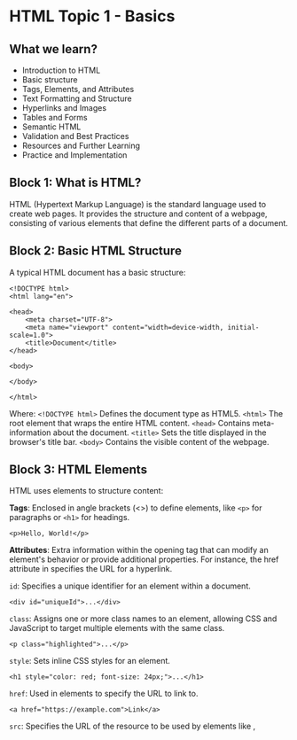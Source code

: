 # HTML Topic 1 - Basics

## What we learn? 

- Introduction to HTML
- Basic structure
- Tags, Elements, and Attributes
- Text Formatting and Structure
- Hyperlinks and Images
- Tables and Forms
- Semantic HTML
- Validation and Best Practices
- Resources and Further Learning
- Practice and Implementation

## Block 1: What is HTML?

HTML (Hypertext Markup Language) is the standard language used to create web pages. It provides the structure and content of a webpage, consisting of various elements that define the different parts of a document.

## Block 2: Basic HTML Structure

A typical HTML document has a basic structure:

```
<!DOCTYPE html>
<html lang="en">

<head>
    <meta charset="UTF-8">
    <meta name="viewport" content="width=device-width, initial-scale=1.0">
    <title>Document</title>
</head>

<body>

</body>

</html>
```

Where:
`<!DOCTYPE html>` Defines the document type as HTML5.
`<html>` The root element that wraps the entire HTML content.
`<head>` Contains meta-information about the document.
`<title>` Sets the title displayed in the browser's title bar.
`<body>` Contains the visible content of the webpage.

## Block 3: HTML Elements

HTML uses elements to structure content:

**Tags**: Enclosed in angle brackets (<>) to define elements, like `<p>` for paragraphs or `<h1>` for headings.

```
<p>Hello, World!</p>
```

**Attributes**: Extra information within the opening tag that can modify an element's behavior or provide additional properties. For instance, the href attribute in specifies the URL for a hyperlink.

`id`: Specifies a unique identifier for an element within a document.

```
<div id="uniqueId">...</div>
```

`class`: Assigns one or more class names to an element, allowing CSS and JavaScript to target multiple elements with the same class.

```
<p class="highlighted">...</p>
```

`style`: Sets inline CSS styles for an element.

```
<h1 style="color: red; font-size: 24px;">...</h1>
```

`href`: Used in <a> elements to specify the URL to link to.

```
<a href="https://example.com">Link</a>
```

`src`: Specifies the URL of the resource to be used by elements like <img>, <script>, and <iframe>.

```
<img src="image.jpg" alt="Image">
```

`alt`: Provides alternative text for elements like <img>. It's displayed if the image fails to load or for accessibility purposes.

```
<img src="image.jpg" alt="Description of the image">
```

`title`: Adds a title or tooltip to an element that is displayed when the user hovers over it.

```
<abbr title="Hypertext Markup Language">HTML</abbr>
```

`disabled`: Disables an input element or button.

```
<button disabled>Disabled Button</button>
```

`target`: Used in <a> elements to specify where to open the linked document.

```
<a href="https://example.com" target="_blank">Open in new tab</a>
```

`rel`: Specifies the relationship between the current document and the linked document for <a> elements.

```
<a href="stylesheet.css" rel="stylesheet">...</a>
```

## Block 4: Common HTML Elements

`<h1>`, `<h2>`, `<h3>`, ... `<h6>`: Defines headings of varying sizes.

Example:

```
<h1>Main Heading</h1>
<h2>Subheading</h2>
```

`<p>`: Indicates a paragraph.

Example:

```
<p>This is a paragraph.</p>
```

`<a>`: Creates a hyperlink to other web pages or resources.

Example:

```
<a href="https://www.example.com">Visit Example</a>
```

`<img>`: Embeds an image in the HTML document.

Example:

```
<img src="image.jpg" alt="Description of the image">
```

`<ul>`, `<ol>`, `<li>`: Creates unordered and ordered lists with list items.

Example:

```
<ul>
  <li>Item 1</li>
  <li>Item 2</li>
</ul>
```

`<div>`: Defines a division or a section in an HTML document.

Example:

```
<div>
  <p>Content inside a div</p>
</div>
```

`<span>`: Similar to `<div>`, but used for smaller inline sections.

Example:

```
<p>This is <span>highlighted</span> text.</p>
```

## Block 5: Semantic HTML

Semantic HTML refers to using elements that convey meaning, aiding accessibility and SEO. Examples include `<header>`, `<footer>`, `<article>`, `<section>`, `<nav>`, and `<main>`.

## Block 6: HTML Forms

HTML forms facilitate user interaction:

```
html
Copy code
<form action="/submit" method="post">
    <input type="text" name="username" placeholder="Username"><br>
    <input type="password" name="password" placeholder="Password"><br>
    <input type="submit" value="Submit">
</form>
```

`<form>` Wraps form elements and specifies where the data should be sent (action) and how (method).
`<input>` Creates input fields of different types like text, password, email, etc.
`<textarea>`, `<select>`, `<button>` Other form elements for larger text inputs, dropdowns, and buttons.

## Block 7: HTML5 Features

Introduce newer HTML5 features:

Audio and Video: `<audio>` and `<video>` tags for embedding media content.
Canvas and SVG: Elements for drawing graphics and creating scalable vector graphics.
Local Storage and Session Storage: localStorage and sessionStorage for storing data on the client-side.

## Block 8: Best Practices

Discuss best practices:

Indentation and Formatting: Maintain clean, readable code.
Accessibility: Use semantic elements for better accessibility.
Separation of Concerns: Keep HTML separate from CSS and JavaScript (use external files).

## Block 9: Browser Compatibility

Highlight the importance of testing and ensuring compatibility with different browsers to maintain consistent rendering and functionality.

## Block 10: Resources and Further Learning

Recommend online resources, documentation, and practice exercises to continue learning and exploring HTML.

